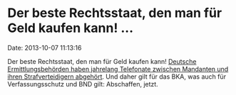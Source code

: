 Der beste Rechtsstaat, den man für Geld kaufen kann! \...
=========================================================

Date: 2013-10-07 11:13:16

Der beste Rechtsstaat, den man für Geld kaufen kann! [Deutsche
Ermittlungsbehörden haben jahrelang Telefonate zwischen Mandanten und
ihren Strafverteidigern
abgehört](http://spiegel.de/article.do?id=926277). Und daher gilt für
das BKA, was auch für Verfassungsschutz und BND gilt: Abschaffen, jetzt.
